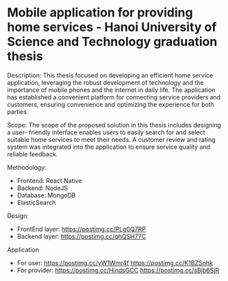 # Mobile application for providing home services -  Hanoi University of Science and Technology graduation thesis
  Description: This thesis focused on developing an efficient home
service application, leveraging the robust development of technology and the
importance of mobile phones and the internet in daily life. The application has
established a convenient platform for connecting service providers and customers,
ensuring convenience and optimizing the experience for both parties.

  Scope: The scope of the proposed solution in this thesis includes designing a user-
friendly interface enables users to easily search for and select suitable home
services to meet their needs. A customer review and rating system was integrated into the application to ensure service quality and reliable feedback.

 Methodology: 
 - Frontend: React Native
 - Backend: NodeJS
 - Database: MongoDB
 - ElasticSearch

Design:
  - FrontEnd layer: https://postimg.cc/PLg0Q7RP
  - Backend layer: https://postimg.cc/qhQSH77C

Application
  - For user:
    https://postimg.cc/yW1Wmr4f
    https://postimg.cc/K1BZSnhk
  - For provider:
    https://postimg.cc/HjndsGCC
    https://postimg.cc/sBjb6SjR
